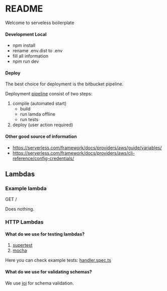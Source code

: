 # README

Welcome to serveless boilerplate

#### Development Local

- npm install
- rename .env.dist to .env
- fill all information
- npm run dev

#### Deploy

The best choice for deployment is the bitbucket pipeline.

Deployment [pipeline](bitbucket-pipelines.yml) consist of two steps:

1. compile (automated start)
    - build
    - run lamda offline 
    - run tests
2. deploy (user action required)

#### Other good source of information

- https://serverless.com/framework/docs/providers/aws/guide/variables/
- https://serverless.com/framework/docs/providers/aws/cli-reference/config-credentials/

## Lambdas

### Example lambda

GET /

Does nothing.

### HTTP Lambdas

####  What do we use for testing lambdas?

1. [supertest](https://github.com/visionmedia/supertest#readme)
1. [mocha](https://mochajs.org/)

Here you can check example tests: [handler.spec.ts](lambdas/example-lambda/tests/handler.spec.ts)

#### What do we use for validating schemas?

We use  [joi](https://hapi.dev/module/joi/) for schema validation.